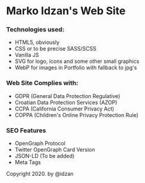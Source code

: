 # Marko Idzan's Web Site

### Technologies used:
* HTML5, obviously
* CSS or to be precise SASS/SCSS
* Vanilla JS
* SVG for logo, icons and some other small graphics
* WebP for images in Portfolio with fallback to jpg's

### Web Site Complies with:
* GDPR (General Data Protection Regulative)
* Croatian Data Protection Services (AZOP)
* CCPA (California Consumer Privacy Act)
* COPPA (Children's Online Privacy Protection Rule)

### SEO Features
* OpenGraph Protocol
* Twitter OpenGraph Card Version
* JSON-LD (To be added)
* Meta Tags

Copyright 2020. by @idzan